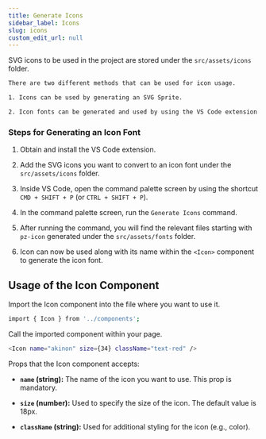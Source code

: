 ```yaml
---
title: Generate Icons
sidebar_label: Icons
slug: icons
custom_edit_url: null
---
```


SVG icons to be used in the project are stored under the `src/assets/icons` folder.

```sh
There are two different methods that can be used for icon usage.

1. Icons can be used by generating an SVG Sprite.

2. Icon fonts can be generated and used by using the VS Code extension developed by the Project Zero Team.
```

### Steps for Generating an Icon Font 

1. Obtain and install the VS Code extension.

2. Add the SVG icons you want to convert to an icon font under the `src/assets/icons` folder.

3. Inside VS Code, open the command palette screen by using the shortcut `CMD + SHIFT + P` (or `CTRL + SHIFT + P`).

4. In the command palette screen, run the `Generate Icons` command.

5. After running the command, you will find the relevant files starting with `pz-icon` generated under the `src/assets/fonts` folder.

6. Icon can now be used along with its name within the `<Icon>` component to generate the icon font.

## Usage of the Icon Component

Import the Icon component into the file where you want to use it.

```sh
import { Icon } from '../components';
```

Call the imported component within your page.

```sh
<Icon name="akinon" size={34} className="text-red" />
```

Props that the Icon component accepts:

-   **`name` (string):** The name of the icon you want to use. This prop is mandatory.

-   **`size` (number):** Used to specify the size of the icon. The default value is 18px.

-   **`className` (string):** Used for additional styling for the icon (e.g., color).